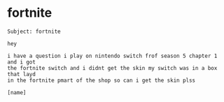 # fortnite

    Subject: fortnite

    hey

    i have a question i play on nintendo switch frof season 5 chapter 1 and i got
    the fortnite switch and i didnt get the skin my switch was in a box that layd
    in the fortnite pmart of the shop so can i get the skin plss

    [name]
